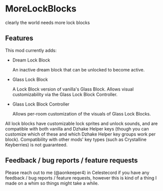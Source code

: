# MoreLockBlocks

clearly the world needs more lock blocks

## Features

This mod currently adds:

- Dream Lock Block

  An inactive dream block that can be unlocked to become active.

- Glass Lock Block

  A Lock Block version of vanilla's Glass Block. Allows visual customizability via the Glass Lock Block Controller.

- Glass Lock Block Controller

  Allows per-room customization of the visuals of Glass Lock Blocks.

All lock blocks have customizable lock sprites and unlock sounds, and are compatible with both vanilla and Dzhake Helper keys (though you can customize which of these and which Dzhake Helper key groups work per block). Compatibility with other mods' key types (such as Crystalline Keyberries) is not guaranteed.

## Feedback / bug reports / feature requests

Please reach out to me (@aonkeeper4) in Celestecord if you have any feedback / bug reports / feature requests, however this is kind of a thing I made on a whim so things might take a while.
